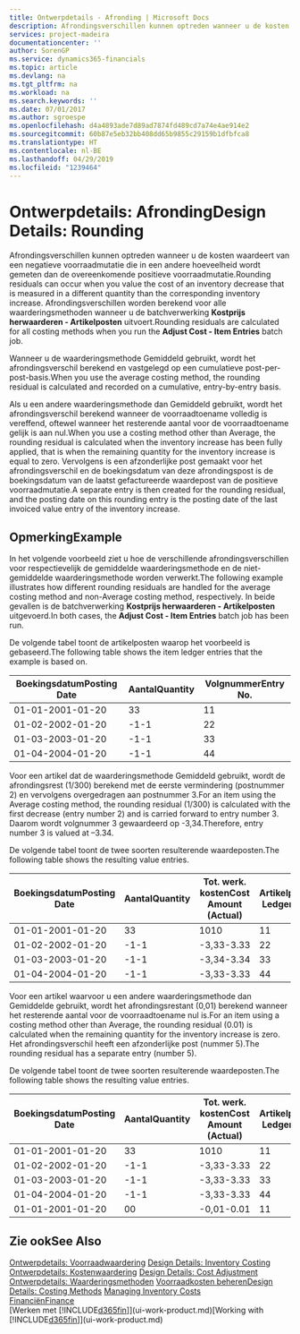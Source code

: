 ```yaml
---
title: Ontwerpdetails - Afronding | Microsoft Docs
description: Afrondingsverschillen kunnen optreden wanneer u de kosten waardeert van een negatieve voorraadmutatie die in een andere hoeveelheid wordt gemeten dan de overeenkomende positieve voorraadmutatie. Afrondingsverschillen worden berekend voor alle waarderingsmethoden wanneer u de batchverwerking **Kostprijs herwaarderen - Artikelposten** uitvoert.
services: project-madeira
documentationcenter: ''
author: SorenGP
ms.service: dynamics365-financials
ms.topic: article
ms.devlang: na
ms.tgt_pltfrm: na
ms.workload: na
ms.search.keywords: ''
ms.date: 07/01/2017
ms.author: sgroespe
ms.openlocfilehash: d4a4893ade7d89ad7874fd489cd7a74e4ae914e2
ms.sourcegitcommit: 60b87e5eb32bb408dd65b9855c29159b1dfbfca8
ms.translationtype: HT
ms.contentlocale: nl-BE
ms.lasthandoff: 04/29/2019
ms.locfileid: "1239464"
---
```

# <a name="design-details-rounding"></a><span data-ttu-id="5939e-104">Ontwerpdetails: Afronding</span><span class="sxs-lookup"><span data-stu-id="5939e-104">Design Details: Rounding</span></span>
<span data-ttu-id="5939e-105">Afrondingsverschillen kunnen optreden wanneer u de kosten waardeert van een negatieve voorraadmutatie die in een andere hoeveelheid wordt gemeten dan de overeenkomende positieve voorraadmutatie.</span><span class="sxs-lookup"><span data-stu-id="5939e-105">Rounding residuals can occur when you value the cost of an inventory decrease that is measured in a different quantity than the corresponding inventory increase.</span></span> <span data-ttu-id="5939e-106">Afrondingsverschillen worden berekend voor alle waarderingsmethoden wanneer u de batchverwerking **Kostprijs herwaarderen - Artikelposten** uitvoert.</span><span class="sxs-lookup"><span data-stu-id="5939e-106">Rounding residuals are calculated for all costing methods when you run the **Adjust Cost - Item Entries** batch job.</span></span>  

 <span data-ttu-id="5939e-107">Wanneer u de waarderingsmethode Gemiddeld gebruikt, wordt het afrondingsverschil berekend en vastgelegd op een cumulatieve post-per-post-basis.</span><span class="sxs-lookup"><span data-stu-id="5939e-107">When you use the average costing method, the rounding residual is calculated and recorded on a cumulative, entry-by-entry basis.</span></span>  

 <span data-ttu-id="5939e-108">Als u een andere waarderingsmethode dan Gemiddeld gebruikt, wordt het afrondingsverschil berekend wanneer de voorraadtoename volledig is vereffend, oftewel wanneer het resterende aantal voor de voorraadtoename gelijk is aan nul.</span><span class="sxs-lookup"><span data-stu-id="5939e-108">When you use a costing method other than Average, the rounding residual is calculated when the inventory increase has been fully applied, that is when the remaining quantity for the inventory increase is equal to zero.</span></span> <span data-ttu-id="5939e-109">Vervolgens is een afzonderlijke post gemaakt voor het afrondingsverschil en de boekingsdatum van deze afrondingspost is de boekingsdatum van de laatst gefactureerde waardepost van de positieve voorraadmutatie.</span><span class="sxs-lookup"><span data-stu-id="5939e-109">A separate entry is then created for the rounding residual, and the posting date on this rounding entry is the posting date of the last invoiced value entry of the inventory increase.</span></span>  

## <a name="example"></a><span data-ttu-id="5939e-110">Opmerking</span><span class="sxs-lookup"><span data-stu-id="5939e-110">Example</span></span>  
 <span data-ttu-id="5939e-111">In het volgende voorbeeld ziet u hoe de verschillende afrondingsverschillen voor respectievelijk de gemiddelde waarderingsmethode en de niet-gemiddelde waarderingsmethode worden verwerkt.</span><span class="sxs-lookup"><span data-stu-id="5939e-111">The following example illustrates how different rounding residuals are handled for the average costing method and non-Average costing method, respectively.</span></span> <span data-ttu-id="5939e-112">In beide gevallen is de batchverwerking **Kostprijs herwaarderen - Artikelposten** uitgevoerd.</span><span class="sxs-lookup"><span data-stu-id="5939e-112">In both cases, the **Adjust Cost - Item Entries** batch job has been run.</span></span>  

 <span data-ttu-id="5939e-113">De volgende tabel toont de artikelposten waarop het voorbeeld is gebaseerd.</span><span class="sxs-lookup"><span data-stu-id="5939e-113">The following table shows the item ledger entries that the example is based on.</span></span>  

|<span data-ttu-id="5939e-114">Boekingsdatum</span><span class="sxs-lookup"><span data-stu-id="5939e-114">Posting Date</span></span>|<span data-ttu-id="5939e-115">Aantal</span><span class="sxs-lookup"><span data-stu-id="5939e-115">Quantity</span></span>|<span data-ttu-id="5939e-116">Volgnummer</span><span class="sxs-lookup"><span data-stu-id="5939e-116">Entry No.</span></span>|  
|------------------|--------------|---------------|  
|<span data-ttu-id="5939e-117">01-01-20</span><span class="sxs-lookup"><span data-stu-id="5939e-117">01-01-20</span></span>|<span data-ttu-id="5939e-118">3</span><span class="sxs-lookup"><span data-stu-id="5939e-118">3</span></span>|<span data-ttu-id="5939e-119">1</span><span class="sxs-lookup"><span data-stu-id="5939e-119">1</span></span>|  
|<span data-ttu-id="5939e-120">01-02-20</span><span class="sxs-lookup"><span data-stu-id="5939e-120">02-01-20</span></span>|<span data-ttu-id="5939e-121">-1</span><span class="sxs-lookup"><span data-stu-id="5939e-121">-1</span></span>|<span data-ttu-id="5939e-122">2</span><span class="sxs-lookup"><span data-stu-id="5939e-122">2</span></span>|  
|<span data-ttu-id="5939e-123">01-03-20</span><span class="sxs-lookup"><span data-stu-id="5939e-123">03-01-20</span></span>|<span data-ttu-id="5939e-124">-1</span><span class="sxs-lookup"><span data-stu-id="5939e-124">-1</span></span>|<span data-ttu-id="5939e-125">3</span><span class="sxs-lookup"><span data-stu-id="5939e-125">3</span></span>|  
|<span data-ttu-id="5939e-126">01-04-20</span><span class="sxs-lookup"><span data-stu-id="5939e-126">04-01-20</span></span>|<span data-ttu-id="5939e-127">-1</span><span class="sxs-lookup"><span data-stu-id="5939e-127">-1</span></span>|<span data-ttu-id="5939e-128">4</span><span class="sxs-lookup"><span data-stu-id="5939e-128">4</span></span>|  

 <span data-ttu-id="5939e-129">Voor een artikel dat de waarderingsmethode Gemiddeld gebruikt, wordt de afrondingsrest (1/300) berekend met de eerste vermindering (postnummer 2) en vervolgens overgedragen aan postnummer 3.</span><span class="sxs-lookup"><span data-stu-id="5939e-129">For an item using the Average costing method, the rounding residual (1/300) is calculated with the first decrease (entry number 2) and is carried forward to entry number 3.</span></span> <span data-ttu-id="5939e-130">Daarom wordt volgnummer 3 gewaardeerd op -3,34.</span><span class="sxs-lookup"><span data-stu-id="5939e-130">Therefore, entry number 3 is valued at –3.34.</span></span>  

 <span data-ttu-id="5939e-131">De volgende tabel toont de twee soorten resulterende waardeposten.</span><span class="sxs-lookup"><span data-stu-id="5939e-131">The following table shows the resulting value entries.</span></span>  

|<span data-ttu-id="5939e-132">Boekingsdatum</span><span class="sxs-lookup"><span data-stu-id="5939e-132">Posting Date</span></span>|<span data-ttu-id="5939e-133">Aantal</span><span class="sxs-lookup"><span data-stu-id="5939e-133">Quantity</span></span>|<span data-ttu-id="5939e-134">Tot. werk. kosten</span><span class="sxs-lookup"><span data-stu-id="5939e-134">Cost Amount (Actual)</span></span>|<span data-ttu-id="5939e-135">Artikelpostnr.</span><span class="sxs-lookup"><span data-stu-id="5939e-135">Item Ledger Entry No.</span></span>|<span data-ttu-id="5939e-136">Volgnummer</span><span class="sxs-lookup"><span data-stu-id="5939e-136">Entry No.</span></span>|  
|------------------|--------------|----------------------------|---------------------------|---------------|  
|<span data-ttu-id="5939e-137">01-01-20</span><span class="sxs-lookup"><span data-stu-id="5939e-137">01-01-20</span></span>|<span data-ttu-id="5939e-138">3</span><span class="sxs-lookup"><span data-stu-id="5939e-138">3</span></span>|<span data-ttu-id="5939e-139">10</span><span class="sxs-lookup"><span data-stu-id="5939e-139">10</span></span>|<span data-ttu-id="5939e-140">1</span><span class="sxs-lookup"><span data-stu-id="5939e-140">1</span></span>|<span data-ttu-id="5939e-141">1</span><span class="sxs-lookup"><span data-stu-id="5939e-141">1</span></span>|  
|<span data-ttu-id="5939e-142">01-02-20</span><span class="sxs-lookup"><span data-stu-id="5939e-142">02-01-20</span></span>|<span data-ttu-id="5939e-143">-1</span><span class="sxs-lookup"><span data-stu-id="5939e-143">-1</span></span>|<span data-ttu-id="5939e-144">-3,33</span><span class="sxs-lookup"><span data-stu-id="5939e-144">-3.33</span></span>|<span data-ttu-id="5939e-145">2</span><span class="sxs-lookup"><span data-stu-id="5939e-145">2</span></span>|<span data-ttu-id="5939e-146">2</span><span class="sxs-lookup"><span data-stu-id="5939e-146">2</span></span>|  
|<span data-ttu-id="5939e-147">01-03-20</span><span class="sxs-lookup"><span data-stu-id="5939e-147">03-01-20</span></span>|<span data-ttu-id="5939e-148">-1</span><span class="sxs-lookup"><span data-stu-id="5939e-148">-1</span></span>|<span data-ttu-id="5939e-149">-3,34</span><span class="sxs-lookup"><span data-stu-id="5939e-149">-3.34</span></span>|<span data-ttu-id="5939e-150">3</span><span class="sxs-lookup"><span data-stu-id="5939e-150">3</span></span>|<span data-ttu-id="5939e-151">3</span><span class="sxs-lookup"><span data-stu-id="5939e-151">3</span></span>|  
|<span data-ttu-id="5939e-152">01-04-20</span><span class="sxs-lookup"><span data-stu-id="5939e-152">04-01-20</span></span>|<span data-ttu-id="5939e-153">-1</span><span class="sxs-lookup"><span data-stu-id="5939e-153">-1</span></span>|<span data-ttu-id="5939e-154">-3,33</span><span class="sxs-lookup"><span data-stu-id="5939e-154">-3.33</span></span>|<span data-ttu-id="5939e-155">4</span><span class="sxs-lookup"><span data-stu-id="5939e-155">4</span></span>|<span data-ttu-id="5939e-156">4</span><span class="sxs-lookup"><span data-stu-id="5939e-156">4</span></span>|  

 <span data-ttu-id="5939e-157">Voor een artikel waarvoor u een andere waarderingsmethode dan Gemiddelde gebruikt, wordt het afrondingsrestant (0,01) berekend wanneer het resterende aantal voor de voorraadtoename nul is.</span><span class="sxs-lookup"><span data-stu-id="5939e-157">For an item using a costing method other than Average, the rounding residual (0.01) is calculated when the remaining quantity for the inventory increase is zero.</span></span> <span data-ttu-id="5939e-158">Het afrondingsverschil heeft een afzonderlijke post (nummer 5).</span><span class="sxs-lookup"><span data-stu-id="5939e-158">The rounding residual has a separate entry (number 5).</span></span>  

 <span data-ttu-id="5939e-159">De volgende tabel toont de twee soorten resulterende waardeposten.</span><span class="sxs-lookup"><span data-stu-id="5939e-159">The following table shows the resulting value entries.</span></span>  

|<span data-ttu-id="5939e-160">Boekingsdatum</span><span class="sxs-lookup"><span data-stu-id="5939e-160">Posting Date</span></span>|<span data-ttu-id="5939e-161">Aantal</span><span class="sxs-lookup"><span data-stu-id="5939e-161">Quantity</span></span>|<span data-ttu-id="5939e-162">Tot. werk. kosten</span><span class="sxs-lookup"><span data-stu-id="5939e-162">Cost Amount (Actual)</span></span>|<span data-ttu-id="5939e-163">Artikelpostnr.</span><span class="sxs-lookup"><span data-stu-id="5939e-163">Item Ledger Entry No.</span></span>|<span data-ttu-id="5939e-164">Volgnummer</span><span class="sxs-lookup"><span data-stu-id="5939e-164">Entry No.</span></span>|  
|------------------|--------------|----------------------------|---------------------------|---------------|  
|<span data-ttu-id="5939e-165">01-01-20</span><span class="sxs-lookup"><span data-stu-id="5939e-165">01-01-20</span></span>|<span data-ttu-id="5939e-166">3</span><span class="sxs-lookup"><span data-stu-id="5939e-166">3</span></span>|<span data-ttu-id="5939e-167">10</span><span class="sxs-lookup"><span data-stu-id="5939e-167">10</span></span>|<span data-ttu-id="5939e-168">1</span><span class="sxs-lookup"><span data-stu-id="5939e-168">1</span></span>|<span data-ttu-id="5939e-169">1</span><span class="sxs-lookup"><span data-stu-id="5939e-169">1</span></span>|  
|<span data-ttu-id="5939e-170">01-02-20</span><span class="sxs-lookup"><span data-stu-id="5939e-170">02-01-20</span></span>|<span data-ttu-id="5939e-171">-1</span><span class="sxs-lookup"><span data-stu-id="5939e-171">-1</span></span>|<span data-ttu-id="5939e-172">-3,33</span><span class="sxs-lookup"><span data-stu-id="5939e-172">-3.33</span></span>|<span data-ttu-id="5939e-173">2</span><span class="sxs-lookup"><span data-stu-id="5939e-173">2</span></span>|<span data-ttu-id="5939e-174">2</span><span class="sxs-lookup"><span data-stu-id="5939e-174">2</span></span>|  
|<span data-ttu-id="5939e-175">01-03-20</span><span class="sxs-lookup"><span data-stu-id="5939e-175">03-01-20</span></span>|<span data-ttu-id="5939e-176">-1</span><span class="sxs-lookup"><span data-stu-id="5939e-176">-1</span></span>|<span data-ttu-id="5939e-177">-3,33</span><span class="sxs-lookup"><span data-stu-id="5939e-177">-3.33</span></span>|<span data-ttu-id="5939e-178">3</span><span class="sxs-lookup"><span data-stu-id="5939e-178">3</span></span>|<span data-ttu-id="5939e-179">3</span><span class="sxs-lookup"><span data-stu-id="5939e-179">3</span></span>|  
|<span data-ttu-id="5939e-180">01-04-20</span><span class="sxs-lookup"><span data-stu-id="5939e-180">04-01-20</span></span>|<span data-ttu-id="5939e-181">-1</span><span class="sxs-lookup"><span data-stu-id="5939e-181">-1</span></span>|<span data-ttu-id="5939e-182">-3,33</span><span class="sxs-lookup"><span data-stu-id="5939e-182">-3.33</span></span>|<span data-ttu-id="5939e-183">4</span><span class="sxs-lookup"><span data-stu-id="5939e-183">4</span></span>|<span data-ttu-id="5939e-184">4</span><span class="sxs-lookup"><span data-stu-id="5939e-184">4</span></span>|  
|<span data-ttu-id="5939e-185">01-01-20</span><span class="sxs-lookup"><span data-stu-id="5939e-185">01-01-20</span></span>|<span data-ttu-id="5939e-186">0</span><span class="sxs-lookup"><span data-stu-id="5939e-186">0</span></span>|<span data-ttu-id="5939e-187">-0,01</span><span class="sxs-lookup"><span data-stu-id="5939e-187">-0.01</span></span>|<span data-ttu-id="5939e-188">1</span><span class="sxs-lookup"><span data-stu-id="5939e-188">1</span></span>|<span data-ttu-id="5939e-189">5</span><span class="sxs-lookup"><span data-stu-id="5939e-189">5</span></span>|  

## <a name="see-also"></a><span data-ttu-id="5939e-190">Zie ook</span><span class="sxs-lookup"><span data-stu-id="5939e-190">See Also</span></span>  
 <span data-ttu-id="5939e-191">[Ontwerpdetails: Voorraadwaardering](design-details-inventory-costing.md) </span><span class="sxs-lookup"><span data-stu-id="5939e-191">[Design Details: Inventory Costing](design-details-inventory-costing.md) </span></span>  
 <span data-ttu-id="5939e-192">[Ontwerpdetails: Kostenwaardering](design-details-cost-adjustment.md) </span><span class="sxs-lookup"><span data-stu-id="5939e-192">[Design Details: Cost Adjustment](design-details-cost-adjustment.md) </span></span>  
 <span data-ttu-id="5939e-193">[Ontwerpdetails: Waarderingsmethoden](design-details-costing-methods.md) [Voorraadkosten beheren](finance-manage-inventory-costs.md)</span><span class="sxs-lookup"><span data-stu-id="5939e-193">[Design Details: Costing Methods](design-details-costing-methods.md) [Managing Inventory Costs](finance-manage-inventory-costs.md)</span></span>  
 [<span data-ttu-id="5939e-194">Financiën</span><span class="sxs-lookup"><span data-stu-id="5939e-194">Finance</span></span>](finance.md)  
 <span data-ttu-id="5939e-195">[Werken met [!INCLUDE[d365fin](includes/d365fin_md.md)]](ui-work-product.md)</span><span class="sxs-lookup"><span data-stu-id="5939e-195">[Working with [!INCLUDE[d365fin](includes/d365fin_md.md)]](ui-work-product.md)</span></span>
